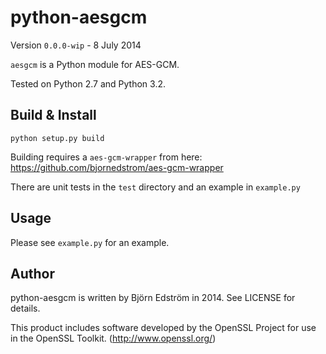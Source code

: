 # python-aesgcm
Version `0.0.0-wip` - 8 July 2014

`aesgcm` is a Python module for AES-GCM.

Tested on Python 2.7 and Python 3.2.

## Build & Install

    python setup.py build

Building requires a `aes-gcm-wrapper` from here: https://github.com/bjornedstrom/aes-gcm-wrapper

There are unit tests in the `test` directory and an example in `example.py`

## Usage

Please see `example.py` for an example.

## Author

python-aesgcm is written by Björn Edström in 2014. See LICENSE for details.

This product includes software developed by the OpenSSL Project for use in the OpenSSL Toolkit. (http://www.openssl.org/)

